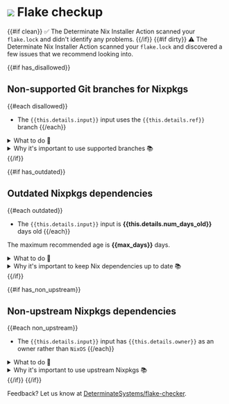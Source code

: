 # ![](https://avatars.githubusercontent.com/u/80991770?s=30) Flake checkup

{{#if clean}}
✅ The Determinate Nix Installer Action scanned your `flake.lock` and didn't identify any problems.
{{/if}}
{{#if dirty}}
⚠️ The Determinate Nix Installer Action scanned your `flake.lock` and discovered a few issues that we recommend looking into.

{{#if has_disallowed}}
## Non-supported Git branches for Nixpkgs

{{#each disallowed}}
* The `{{this.details.input}}` input uses the `{{this.details.ref}}` branch
{{/each}}

<details>
<summary>What to do 🧰</summary>
<p>Use one of these branches instead:</p>

{{{supported_ref_names}}}

<p>Here's an example:</p>

```nix
{
  inputs.nixpkgs.url = "github:NixOS/nixpkgs/nixpkgs-unstable";
}
```
</details>

<details>
<summary>Why it's important to use supported branches 📚</summary>
{{{supported_refs_explainer}}}
</details>
{{/if}}

{{#if has_outdated}}
## Outdated Nixpkgs dependencies

{{#each outdated}}
* The `{{this.details.input}}` input is **{{this.details.num_days_old}}** days old
{{/each}}

The maximum recommended age is **{{max_days}}** days.

<details>
<summary>What to do 🧰</summary>
<p>For a more automated approach, use the <a href="https://github.com/determinateSystems/update-flake-lock"><code>update-flake-lock</code></a>
GitHub Action to create pull requests to update your <code>flake.lock</code>. Here's an example Actions workflow:</p>

```yaml
steps:
  - name: Automatically update flake.lock
    uses: DeterminateSystems/update-flake-lock
    with:
      pr-title: "Update flake.lock"        # PR title
      pr-labels: [dependencies, automated] # PR labels
```

<p>For a more ad hoc approach, use the <a href="https://nixos.org/manual/nix/stable/command-ref/new-cli/nix3-flake-update.html"><code>nix flake update</code></a> utility:</p>

```shell
nix flake update
```
</details>

<details>
<summary>Why it's important to keep Nix dependencies up to date 📚</summary>
{{{ outdated_deps_explainer }}}
</details>
{{/if}}

{{#if has_non_upstream}}
## Non-upstream Nixpkgs dependencies

{{#each non_upstream}}
* The `{{this.details.input}}` input has `{{this.details.owner}}` as an owner rather than `NixOS`
{{/each}}

<details>
<summary>What to do 🧰</summary>
<p>Use a Nixpkgs dependency from the <a href="https://github.com/nixos"><code>NixOS</code></a> org. Here's an example:</p>

```nix
{
  inputs.nixpkgs.url = "github:NixOS/nixpkgs";
}
```

<p>If you need a customized version of Nixpkgs, we recommend that you use
<a href="https://nixos.wiki/wiki/Overlays">overlays</a> and
per-package <a href="https://ryantm.github.io/nixpkgs/using/overrides">overrides</a>.</p>
</details>

<details>
<summary>Why it's important to use upstream Nixpkgs 📚</summary>
{{{ upstream_nixpkgs_explainer }}}
</details>
{{/if}}
{{/if}}

<p>Feedback? Let us know at <a href="https://github.com/DeterminateSystems/flake-checker">DeterminateSystems/flake-checker</a>.</p>
